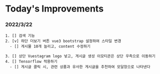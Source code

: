 # Today's Improvements

### 2022/3/22
    1. [] 검색 기능 
    2. [v] 하단 더보기 버튼 vue3 bootstrap 설정하여 스타일 변경
      - [] 게시물 10개 늘리고, content 수정하기

    3. [] 상단 Vuestagram logo 넣고, 게시글 생성 이모티콘은 상단 우측으로 이동하기
    4. [] Tensorflow 적용하기
      - [] 게시글 클릭 시, 관련 상품과 유사한 게시글을 추천하여 모달창으로 나타낸다